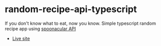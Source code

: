 # random-recipe-api-typescript

If you don't know what to eat, now you know. Simple typescript random recipe app using [spoonacular API](https://spoonacular.com/food-api)

- [Live site](https://benevolent-tarsier-24cc2b.netlify.app/)

